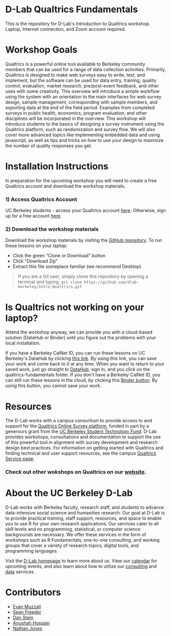 # D-Lab Qualtrics Fundamentals
This is the repository for D-Lab's Introduction to Qualtrics workshop. Laptop, Internet connection, and Zoom account required.

# Workshop Goals
Qualtrics is a powerful online tool available to Berkeley community members that can be used for a range of data collection activities.  Primarily, Qualtrics is designed to make web surveys easy to write, test, and implement, but the software can be used for data entry, training, quality control, evaluation, market research, pre/post-event feedback, and other uses with some creativity.  This overview will introduce a simple workflow using the system with an orientation to the main interfaces for web survey design, sample management, corresponding with sample members, and exporting data at the end of the field period.  Examples from completed surveys in public health, economics, program evaluation, and other disciplines will be incorporated in the overview.
This workshop will introduce students to the basics of designing a survey instrument using the Qualtrics platform, such as randomization and survey flow. We will also cover more advanced topics like implementing embedded data and using javascript, as well as tips and tricks on how to use your design to maximize the number of quality responses you get.

# Installation Instructions
In preparation for the upcoming workshop you will need to create a free Qualtrics account and download the workshop materials. 

### 1) Access Qualtrics Account
UC Berkeley students - access your Qualtrics account [here](https://berkeley.qualtrics.com).
Otherwise, sign up for a free account [here](https://www.qualtrics.com/).

### 2) Download the workshop materials
Download the workshop materials by visiting the [GitHub repository](https://github.com/dlab-berkeley/Intro-Qualtrics). To run these lessons on your laptop: 

* Click the green "Clone or Download" button
* Click "Download Zip"
* Extract this file someplace familiar (we recommend Desktop) 

> If you are a Git user, simply clone this repository by opening a terminal and typing: `git clone https://github.com/dlab-berkeley/Intro-Qualtrics.git`


# Is Qualtrics not working on your laptop?
Attend the workshop anyway, we can provide you with a cloud-based solution (DataHub or Binder) until you figure out the problems with your local installation. 

If you have a Berkeley CalNet ID, you can run these lessons on UC Berkeley's DataHub by clicking [this link](https://datahub.berkeley.edu/user/avery.richards/tree/Intro-Qualtrics). By using this link, you can save your work and come back to it at any time. When you want to return to your saved work, just go straight to [DataHub](https://datahub.berkeley.edu), sign in, and you click on the qualtrics-fundamentals folder.
If you don't have a Berkeley CalNet ID, you can still run these lessons in the cloud, by clicking this [Binder button](https://mybinder.org/v2/gh/dlab-berkeley/Intro-Qualtrics/HEAD). By using this button, you cannot save your work. 

# Resources
The D-Lab works with a campus consortium to provide access to and support for the [Qualtrics Online Survey platform](https://www.qualtrics.com/), funded in part by a generours grant from the [UC Berkeley Student Technology Fund](https://techfund.berkeley.edu/). D-Lab provides workshops, consultations and documentation to support the use of this powerful tool in alignment with survey development and research design best practices. For information on getting started with Qualtrics and finding technical and user support resources, see the campus [Qualtrics Service page](https://technology.berkeley.edu/services/qualtrics).

### Check out other wokshops on Qualtrics on our [website](https://dlab.berkeley.edu/).
 
 # About the UC Berkeley D-Lab
D-Lab works with Berkeley faculty, research staff, and students to advance data-intensive social science and humanities research. Our goal at D-Lab is to provide practical training, staff support, resources, and space to enable you to use R for your own research applications. Our services cater to all skill levels and no programming, statistical, or computer science backgrounds are necessary. We offer these services in the form of workshops such as R Fundamentals, one-to-one consulting, and working groups that cover a variety of research topics, digital tools, and programming languages.  

Visit the [D-Lab homepage](http://dlab.berkeley.edu/) to learn more about us. View our [calendar](http://dlab.berkeley.edu/calendar-node-field-date) for upcoming events, and also learn about how to utilize our [consulting](http://dlab.berkeley.edu/consulting) and [data](http://dlab.berkeley.edu/data-resources) services. 

# Contributors
* [Evan Muzzall](https://dlab.berkeley.edu/people/evan-muzzall)
* [Sean Freeder](https://dlab.berkeley.edu/people/sean-freeder)
* [Dan Stein](https://dlab.berkeley.edu/people/dan-stein)
* [Anushah Hossain](https://dlab.berkeley.edu/people/anushah-hossain)
* [Nathan Jones](https://dlab.berkeley.edu/people/nathan-jones)
